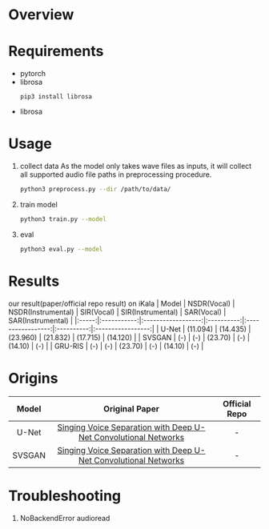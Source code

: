# Overview

# Requirements
- pytorch
- librosa
    ```shell
    pip3 install librosa
    ```
- librosa
# Usage
1. collect data
    As the model only takes wave files as inputs, it will collect all supported audio file paths in preprocessing procedure.
    ```bash
    python3 preprocess.py --dir /path/to/data/
    ```
2. train model
    ```bash
    python3 train.py --model
    ```
3. eval
    ```bash
    python3 eval.py --model
    ```
# Results
our result(paper/official repo result) on iKala
| Model | NSDR(Vocal) | NSDR(Instrumental) | SIR(Vocal) | SIR(Instrumental) | SAR(Vocal) | SAR(Instrumental) |
|:-----:|:-----------:|:------------------:|:----------:|:-----------------:|:----------:|:-----------------:|
| U-Net | (11.094) | (14.435) | (23.960) | (21.832) | (17.715) | (14.120) |
| SVSGAN | (-) | (-) | (23.70) | (-) | (14.10) | (-) |
| GRU-RIS | (-) | (-) | (23.70) | (-) | (14.10) | (-) |

# Origins
| Model | Original Paper | Official Repo |
|:-----:|:-----:|:-----:|
| U-Net | [Singing Voice Separation with Deep U-Net Convolutional Networks](https://ismir2017.smcnus.org/wp-content/uploads/2017/10/171_Paper.pdf)| - |
| SVSGAN | [Singing Voice Separation with Deep U-Net Convolutional Networks](https://ismir2017.smcnus.org/wp-content/uploads/2017/10/171_Paper.pdf)| - |

# Troubleshooting
1. NoBackendError audioread
    ```shell
    ```